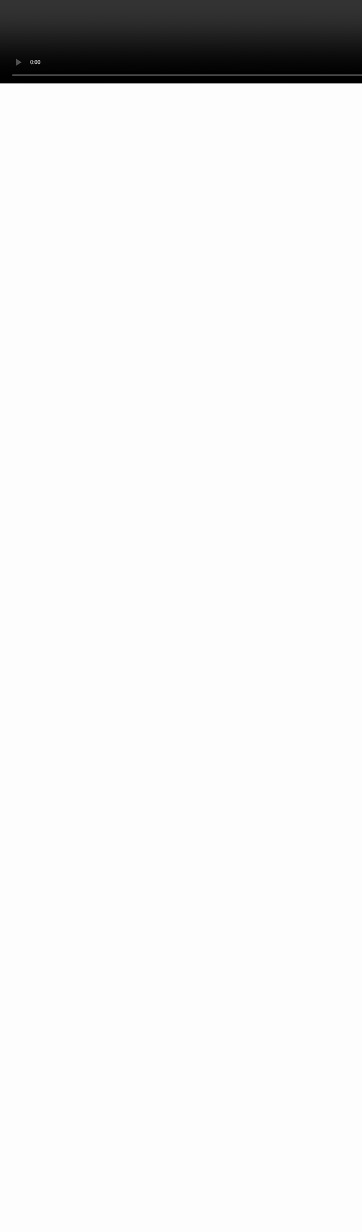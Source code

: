 <video style="width:200%;left:0px;top:0px;position:absolute;" controls=false autoplay=true loop=true src=generative_circuit.mp4 />
<h1 class=box_textshadow style="left:200px;top:100px;position:absolute;color:white" >Designing PCBs with code</h1>
<h2 class=box_textshadow style="left:470px;top:200px;position:absolute;color:white" >by Kaspar Emanuel</h2>
<h6 class=box_textshadow style="left:800px;top:600px;position:absolute;color:white" >animation: <a style=color:inherit; href=https://twitter.com/ExUtumno>@ExUtumno</a></h6>

???


---

About Me

- Freelance electronic engineer and software developer
- Love writing code and love open source (especially electronics)
- [github.com/kasbah](https://github.com/kasbah)

![](../images/vrgo-braille-3.png)

???

- These are some projects that I work on, ones a chair controller for virtual reality another is a braille e-book reader

---

<img class=fullscreen src=kicad.svg />

???

- You will notice I like to code and that I like hardware
- But I didn't say I like designing hardware all the much
- I get very frustrated with designing electronic circuits
- This is how it is typically done
- Generally you have a schematic entry tool
- And PCB layout tool
- You draw out a schematic, which is a sort of map where you want all your connections to go.
- And then place them onto a model of a board and route the connections your previously defined

---
<img class=fullscreen src=fpga.svg />

???

- If you are designing digital hardware, something to be run on an FPGA
- You can actually use schematic entry as well
- But hardware description languages were invented in the 80s
- And largely that's how we digital design circuits now

---
<div style=display:flex;justify-content:center>
<img class=fullheight src=../images/logic-magic-2.jpg />
</div>

???

- Because schematic entry for this sort of task becomes way too confusing
---

```vhdl

-- (this is a VHDL comment)

-- import std_logic from the IEEE library
library IEEE;
use IEEE.std_logic_1164.all;

-- this is the entity
entity ANDGATE is
  port (
    I1 : in std_logic;
    I2 : in std_logic;
    O  : out std_logic);
end entity ANDGATE;

-- this is the architecture
architecture RTL of ANDGATE is
begin
  O <= I1 and I2;
end architecture RTL;
```

???
- So we use code to describe logic circuits because it's much easier to manage that complexity
- These are known as "hardware description languages" or HDLs
- These are for digital logic circuits

---

![](../images/hackrf_schematic.png)

???
- So schematic entry for PCB designs can get quite confusing as well
- Especially if we have high pin count components like FPGAs actually
- These days schematics use a lot of labels, so generally your wires jump all over the place
- And creating these kinds of schematics in a graphical way can be very tedious as well


---

### Can we use HDLs for analog circuits?

```verilog
//Verilog-A (1993) and Verilog-AMS (2000)
`include "constants.vams"
`include "disciplines.vams"
// Simple ADC model
module adc_simple(clk, dout, vref, vin);
	// Parameters
	parameter integer bits = 4 from[1:24]; // Number of bits
	parameter integer td = 1 from[0:inf);  // Processing delay of the ADC
	// Define input/output
	input clk, vin, vref;
	output [bits-1:0] dout;
    electrical vref, vin;
	logic clk;
	reg [bits-1:0] dout;
	// Internal variables
	real ref, sample;
	integer i;
  ...
```
???

- People have tried to extend HDLs for analog and mixed signal design
- Verilog-A was defined in 1993 and it was merged into Verilog-AMS in 2000

---

```vhdl
-- VHDL-AMS
-- IEEE 1076.1-1999

library IEEE;
use IEEE.math_real.all;
use IEEE.electrical_systems.all;

entity DIODE is
   generic (iss : current := 1.0e-14;  -- Saturation current
            af  : real    := 1.0;      -- Flicker noise coefficient
            kf  : real    := 0.0);     -- Flicker noise exponent
   port (terminal anode, cathode : electrical);
end entity DIODE;

architecture IDEAL of DIODE is
  quantity v across i through anode to cathode;
  constant vt : voltage := 0.0258;     -- Thermal voltage at 300 K
begin

  i == iss * (exp(v/vt) - 1.0);

end architecture IDEAL;
```

- Also: "Circuit Description Language" (Taku Noda, IPST 1999)

???

- There is also an Analog and mixed signal extension for VHDL
- Another one I came across in a paper from 1999
- and I couldn't find any implementation
- The focus of these seems on simulation and verification
- Rather than just pure schematic entry
- So that means you have to know a lot about the behaviour of your circuits
- What we want is something to help us create netlists just as we do from schematics

---

# What do people want when they want to make hardware more like software?

1. Fast build to test iteration cycles

2. Use programming constructs for a faster/better design process

3. Modularity and re-usability

---


```cpp
/* PHDL - PCB hardware description language (Brent Nelson, 2011)*/


// A surface mount resistor
device resistor {
  attr REFPREFIX = "R";
  attr FOOTPRINT = "R0805";
  attr LIBRARY = "rcl-smd";
  attr VALUE = "1k";
  pin a = {1};
  pin b = {2};
}

design top {
  net vcc, vout, gnd;

  inst r1 of resistor {
    a = vcc;
    b = vout;
  }

  inst r2 of resistor {
    a = vout;
    b = gnd;
  }
}

```
???
- So that's what PHDL, the PCB Hardware Description Language is
- This is the earliest project that I found that has this focus
- it was created in 2011
- It has quite a clean syntax for defining devices and their connections
- There are more advanced language features that didn't fit on the slide as well
- There is a sort of slice notation for making multiple connections and there is a native module system


---

# PHDL


- From 2011
- New language
- Java based compiler & Eclipse IDE plugin
- Outputs Eagle and Orcad netlists natively

<img style=width:100% src="../images/phdl_eclips.jpg")/>


???
- But it is a new language which has it's pros and cons
- You get this clean syntax but it's not as expressive as a general purpose language
- This is a compiler written in Java that can output netlists for quite a few different PCB design tools
- It also has an eclipse plugin so you can write descriptions with the help of an IDE

---
# SKiDL

- Created in 2016
- A domain specific language (?) embedded in Python
- Outputs KiCad netlists

```python
from skidl import *

gnd = Net('gnd')  # Ground reference.
vin = Net('vin')   # Input voltage to the divider.
vout = Net('vout')  # Output voltage from the divider.
r1, r2 = 2 * Part('device', 'R', TEMPLATE)  # Create two resistors.
r1.value, r1.footprint = '1K',  'Resistors_SMD:R_0805'  # Set resistor values
r2.value, r2.footprint = '1K', 'Resistors_SMD:R_0805'  # and footprints.
r1[1] += vin      # Connect the input to the first resistor.
r2[2] += gnd      # Connect the second resistor to ground.
vout += r1[2], r2[1]  # Output comes from the connection of the two resistors.

generate_netlist()
```

???

- The next one I came across was SKiDL
- So this is Python
- There is a bit of operator overloading going on here which might confuse you
- But it's essentially a set of classes to help you design circuits
- An you can then do the rest of your design in the KiCad layout tool

---

# pycircuit
- Created in 2017
- A domain specific language embedded in Python
- Outputs KiCad netlists


```python
@circuit('Voltage Divider', 'gnd', None, 'vin', 'vout')
def voltage_divider(self, gnd, vin, vout):
    Inst('R', '1k 0805')['~', '~'] = vin, vout
    Inst('R', '1k 0805')['~', '~'] = vout, gnd

@circuit('Top')
def top(self):
    vin, vout, gnd = nets('vin vout gnd')
    SubInst(voltage_divider())['vin', 'vout', 'gnd'] = vin, vout, gnd
```

???

- pycircuit is also a very recent project for designing circuits using Python
- In fact it's so very much in flux that this slide is out of date already
- It has some interesting experimental features, one is this idea that you break up your component definitions into several sub-functions


---

# PHDL, SKiDL and pycircuit
- Pros:
  - Define once and re-use
  - Use for-loops, slice notation
- Issues:
  - It's hard to visualize
  - Circuit definition can still be very tedious
  - Debugging could easily become a nightmare


???
- I have tried some of these out and contributed a bit
- And while I can see the power, of design defining once and reusing and using for loops and other programming constructs to reduce tedium
- there are still some issues
  - Circuit definition can still be very tedious
  - It's hard to visualize
  - Debugging could easily become a nightmare
- So I want to

---

#Visualization

<img style=height:500px src=../images/schematic.jpg>

???

- So let's cover visualisation, that's something I have been looking into recently.
- Schematics, even though I don't necessarily want to draw them, I do want to read them


---

### SKiDL

<div style=display:flex;justify-content:center>
<img src=../images/skidl_graph.png>
</div>

???

- To SKiDL I contributed a bit of code to output Graphviz graphs
- If you don't know graphviz, it's quite a nifty tool to draw graphs without actually having to draw them
- So it's a sort of programmatic description of graphs
- So I tried to make this similar to schematics, but it's obviously a bit different


---

### pycircuit

<div style=display:flex;justify-content:center>
<img style=height:500px; src=../images/pycircuit_graph.png />
</div>

???

- For pycircuit there's also a Graphviz output created by pycircuit's creator David Craven
- The reason this looks like this is you can do layout with pycircuit as well
- So this is used to highlight nets in the interactive viewer, that's why you have such big clickable nodes here


---
<a href=https://github.com/nturley/netlistsvg>
<img class=fullscreen style=position:absolute;left:200px; src=../images/netlistsvg.png />
</a>

???

- So even more recently I came across something called netlistsvg
- This converts Yosys netlists to very nice looking schematics
- This uses KlayJS, or soon to be ELKJS which is the Eclipse Layout Kernel under the hood
- Which uses a similar algorithm to Graphviz


---

<img class=fullscreen src=netlistsvg.svg />


???

- So me and Neil Turley have been playing around with creating analog or more accurately mixed signal schematics using a different SVG skin
- And the results are pretty impressive actually
- Something to note here is that the connections kind of flow up to down and left to right
- So with some more tweaks I think this may actually result in more readable schematics than hand drawn ones
- Since it always follows a convention
- How we scale this up, is to be seen. I think it will require some sort of hierarchy browser so you can zoom in out out the design so to speak
- But I think this is really promising and will be investing some time into this, and enabling these languages to make use of this



---
# Removing Tedium

<img src=../images/charlie.jpg />

???

- I have also been thinking about how to make the code writing process, the definition of circuits less tedius

---

# Electro Grammar

```js
> let {parse} = require('electro-grammar')

> parse('100nF 0603 C0G 10% 25V')
{ type: 'capacitor',
  capacitance: 1e-7,
  size: '0603',
  characteristic: 'C0G',
  tolerance: 10,
  voltage_rating: 25 }

> parse('1k 0805 5% 125mW')
{ type: 'resistor',
  resistance: 1000,
  size: '0805',
  tolerance: 5,
  power_rating: 0.125 }

> parse('green led 1206')
{ type: 'led', color: 'green', size: '1206' }
```

???

- I developed something called electro-grammar
- Which is a little natural language parser for component description
- The thinking here is: we already have quite a precise way to describe components
- So we should use that as part of our circuit description languages
- This is currently in Javascript, but I am working on a Python port in the hopes of contributing this to the aforemention Python DSLs

---

## Electro Grammar v1

- Uses Nearley: JS only
- SMD only: Capacitors, Resistors and LEDs
- Lax parser only (any-order, ignores invalid input)

<br/>



## Electro Grammar v2

- Uses Antlr4: JS, Python, Java, C++, Go
- SMD & Through-Hole: Capacitors, Resistors, LEDs, Diodes, Transistors
- Strict and lax parser

---

```js

const {Resistor, Power, Ground, Output} = require('replicad')

function resistorDivider(value1, value2) {
  const r1 = Resistor(value1)
  const r2 = Resistor(value2)

  const vcc = Power()
  const gnd = Ground()

  const vout = Output()

  const circuit = Circuit()
  circuit.chain(vcc, r1, vout, r2, gnd);
  return circuit
}


const circuit = resistorDivider('1k', '500 ohm')

```
- A domain specific language in Javascript
- Work in progess!
---
# replicad
- Goals:
  - Initial goal is to offer netlist/schematic entry only
  - Make it easier to design and reason about circuits
  - Confirm Atwood's Law
  - Static analysis to make it very hard to create bugs
  - Encourage design re-use
  - Interactive editor with netlistsvg
- Implementation details:
  - Typescript transform to bind variable names to components
  - Electro-Grammar integration
  - Integrated "atomic" KiCad components library




???

---

# Should you use it?

- PHDL: beta (and some bitrot since 2012)
- SKiDL: alpha
- pycircuit: experimental
- replicad: vaporware?

<img style=width:300px src="../images/stumble.png" />

---
## What about footprints?

- KicadModTree: a Python DSL for KiCad footprints

- qeda: A Coffeescript/Javascript utility for schematic symbol and footprint generation

## What about layout?

- pycircuit: DSL for footprints, experimental layout and routing using SMT solvers

- KiCad python scripting

---

# What do people want when they want to make hardware more like software?

1. Fast build to test iteration cycles

2. Use programming constructs for a faster/better design process

3. Modularity and re-usability


???

- Lets just sum up our goals with all of this
- I have talked a lot about improving the design process
- All of these languages hope to give you the ability to reuse bits of designs
- Either through language native module systems or otherwise

---
<img class=fullscreen src=../images/kitspace_full.svg />

???

- And I'd be amiss not to plug the project where on which I spend most of my free time
- Which is kitspace.org, a registry for electronics designs,
- You can put up projects made in any way on there and it makes it easier for people to re-build other peoples projects
- With it I am trying to create an NPM or Python Package index of reusable electronics projects
- And it would be really interesting to hook into the design reuse features of whatever design tool people are using

---
<video style="width:200%;left:0px;top:0px;position:absolute;" controls=false autoplay=true loop=true src=generative_circuit.mp4 />
<h1 class=box_textshadow style="left:200px;top:100px;position:absolute;color:white" >Questions?</h1>
<h2 class=box_textshadow style="left:200px;top:200px;position:absolute;color:white" >github.com/kasbah</h2>
<h3 class=box_textshadow style="left:200px;top:300px;position:absolute;color:white" >Thanks to: Brent Nelson and co (PHDL), Dave Vandebout (SKiDL), David Craven (pycircuit), Neil Turely (netlistsvg) and all contributors to Graphviz and ELK </h3>

<h6 class=box_textshadow style="left:800px;top:600px;position:absolute;color:white" >animation: <a style=color:inherit; href=https://twitter.com/ExUtumno>@ExUtumno</a></h6>

